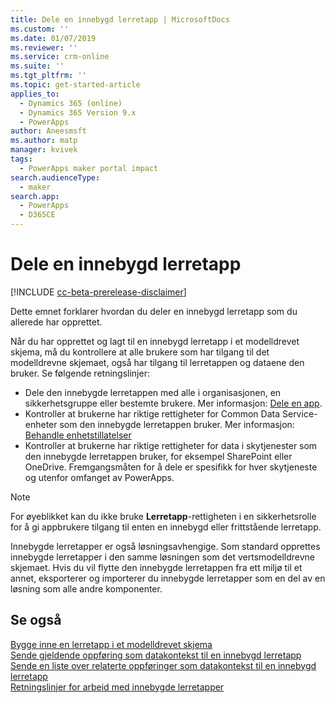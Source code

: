 ```yaml
---
title: Dele en innebygd lerretapp | MicrosoftDocs
ms.custom: ''
ms.date: 01/07/2019
ms.reviewer: ''
ms.service: crm-online
ms.suite: ''
ms.tgt_pltfrm: ''
ms.topic: get-started-article
applies_to:
  - Dynamics 365 (online)
  - Dynamics 365 Version 9.x
  - PowerApps
author: Aneesmsft
ms.author: matp
manager: kvivek
tags:
  - PowerApps maker portal impact
search.audienceType:
  - maker
search.app:
  - PowerApps
  - D365CE
---
```


# <a name="share-an-embedded-canvas-app"></a>Dele en innebygd lerretapp
[!INCLUDE [cc-beta-prerelease-disclaimer](../../includes/cc-beta-prerelease-disclaimer.md)]

Dette emnet forklarer hvordan du deler en innebygd lerretapp som du allerede har opprettet.

Når du har opprettet og lagt til en innebygd lerretapp i et modelldrevet skjema, må du kontrollere at alle brukere som har tilgang til det modelldrevne skjemaet, også har tilgang til lerretappen og dataene den bruker. Se følgende retningslinjer:
-   Dele den innebygde lerretappen med alle i organisasjonen, en sikkerhetsgruppe eller bestemte brukere. Mer informasjon: [Dele en app](../canvas-apps/share-app.md#share-an-app).
-   Kontroller at brukerne har riktige rettigheter for Common Data Service-enheter som den innebygde lerretappen bruker. Mer informasjon: [Behandle enhetstillatelser](../canvas-apps/share-app.md#manage-entity-permissions)
-   Kontroller at brukerne har riktige rettigheter for data i skytjenester som den innebygde lerretappen bruker, for eksempel SharePoint eller OneDrive. Fremgangsmåten for å dele er spesifikk for hver skytjeneste og utenfor omfanget av PowerApps.

> [!NOTE]
> For øyeblikket kan du ikke bruke **Lerretapp**-rettigheten i en sikkerhetsrolle for å gi appbrukere tilgang til enten en innebygd eller frittstående lerretapp.

Innebygde lerretapper er også løsningsavhengige. Som standard opprettes innebygde lerretapper i den samme løsningen som det vertsmodelldrevne skjemaet. Hvis du vil flytte den innebygde lerretappen fra ett miljø til et annet, eksporterer og importerer du innebygde lerretapper som en del av en løsning som alle andre komponenter.

## <a name="see-also"></a>Se også
[Bygge inne en lerretapp i et modelldrevet skjema](embed-canvas-app-in-form.md) <br />
[Sende gjeldende oppføring som datakontekst til en innebygd lerretapp](pass-current-embedded-canvas-app.md) <br />
[Sende en liste over relaterte oppføringer som datakontekst til en innebygd lerretapp](pass-related-embedded-canvas-app.md) <br />
[Retningslinjer for arbeid med innebygde lerretapper](embedded-canvas-app-guidelines.md)
